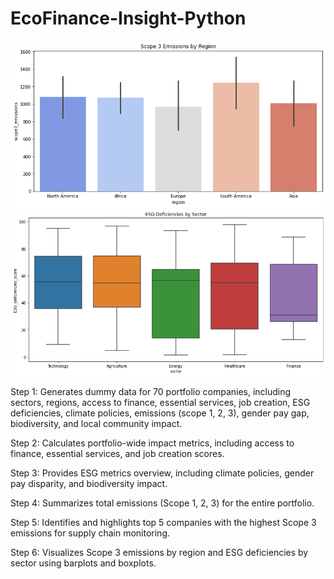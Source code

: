 # EcoFinance-Insight-Python

 ![alt text](https://github.com/gaptab/EcoFinance-Insight-Python/blob/main/481a.png)
 ![alt text](https://github.com/gaptab/EcoFinance-Insight-Python/blob/main/481.png)

Step 1: Generates dummy data for 70 portfolio companies, including sectors, regions, access to finance, essential services, job creation, ESG deficiencies, climate policies, emissions (scope 1, 2, 3), gender pay gap, biodiversity, and local community impact.

Step 2: Calculates portfolio-wide impact metrics, including access to finance, essential services, and job creation scores.

Step 3: Provides ESG metrics overview, including climate policies, gender pay disparity, and biodiversity impact.

Step 4: Summarizes total emissions (Scope 1, 2, 3) for the entire portfolio.

Step 5: Identifies and highlights top 5 companies with the highest Scope 3 emissions for supply chain monitoring.

Step 6: Visualizes Scope 3 emissions by region and ESG deficiencies by sector using barplots and boxplots.
